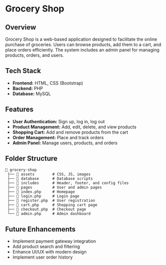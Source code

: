 # Grocery Shop

## Overview
Grocery Shop is a web-based application designed to facilitate the online purchase of groceries. Users can browse products, add them to a cart, and place orders efficiently. The system includes an admin panel for managing products, orders, and users.

## Tech Stack
- **Frontend:** HTML, CSS (Bootstrap)
- **Backend:** PHP
- **Database:** MySQL


## Features
- **User Authentication:** Sign up, log in, log out
- **Product Management:** Add, edit, delete, and view products
- **Shopping Cart:** Add and remove products from the cart
- **Order Management:** Place and track orders
- **Admin Panel:** Manage users, products, and orders



## Folder Structure
```
📂 grocery-shop
 ├── 📂 assets        # CSS, JS, images
 ├── 📂 database      # Database scripts
 ├── 📂 includes      # Header, footer, and config files
 ├── 📂 pages         # User and admin pages
 ├── 📜 index.php     # Homepage
 ├── 📜 login.php     # Login page
 ├── 📜 register.php  # User registration
 ├── 📜 cart.php      # Shopping cart page
 ├── 📜 checkout.php  # Checkout page
 └── 📜 admin.php     # Admin dashboard
```

## Future Enhancements
- Implement payment gateway integration
- Add product search and filtering
- Enhance UI/UX with modern design
- Implement user order history


